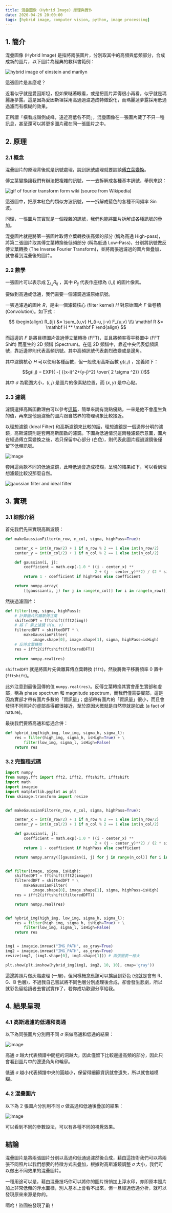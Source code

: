 ```yaml
---
title: 混疊圖像 (Hybrid Image) 原理與實作
date: 2020-04-26 20:00:00
tags: [hybrid image, computer vision, python, image processing]
---
```


## 1. 簡介

混疊圖像 (Hybrid Image) 是指將兩張圖片，分別取其中的高頻與低頻部分，合成成新的圖片，以下圖片為經典的教科書範例：

![hybrid image of einstein and marilyn](https://user-images.githubusercontent.com/18013815/80302650-d2a87900-87dd-11ea-90f8-1d24e3db275d.png)

這張圖片是甚麼呢？

近看似乎就是愛因斯坦，但如果瞇著眼看，或是把圖片弄得很小再看，似乎就是瑪麗蓮夢露。這是因為愛因斯坦採用高通過濾造成特徵銳化，而瑪麗蓮夢露採用低通過濾而有模糊的效果。

正所謂「橫看成嶺側成峰，遠近高低各不同」，混疊圖像在一張圖片藏了不只一種訊息，甚至還可以將更多圖片藏在同一張圖片之中。

## 2. 原理

### 2.1 概念

混疊圖片的原理背後就是訊號處理，說到訊號處理就要談談[傅立葉變換](https://zh.wikipedia.org/wiki/%E5%82%85%E9%87%8C%E5%8F%B6%E5%8F%98%E6%8D%A2)。

傅立葉變換讓我們有辦法把複雜的訊號，一一去拆解成各種基本訊號，舉例來說：

![gif of fourier transform form wiki](https://upload.wikimedia.org/wikipedia/commons/7/72/Fourier_transform_time_and_frequency_domains_%28small%29.gif)
(source from Wikipedia)

這張圖中，把原本紅色的類似方波訊號，一一拆解成藍色的各種不同頻率 Sin 波。

同理，一張圖片其實就是一個複雜的訊號，我們也能將圖片拆解成各種訊號的疊加。

混疊圖片就是將第一張圖片取傅立葉轉換後高頻的部分 (稱為高通 High-pass)，將第二張圖片取其傅立葉轉換後低頻部分 (稱為低通 Low-Pass)，分別將訊號做反傅立葉轉換 (The Inverse Fourier Transform)，並將兩張過濾過的圖片做疊加，就會看到混疊後的圖片。

### 2.2 數學

一張圖片可以表示成 $\sum_{i, j}R_{ij}$ ，其中 $R_{ij}$ 代表作座標為 $(i, j)$ 的圖片像素。

要做到高通或低通，我們需要一個濾鏡過濾原始訊號。

一張過濾過的圖片 $R$，是由一個濾鏡核心 (filter kernel) $H$ 對原始圖片 $F$ 做卷積 (Convolution)。如下式：

$$
\begin{align}
R_{ij}  &= \sum_{u,v} H_{i-u, j-v} F_{u,v} \\\\
\mathbf R &= \mathbf H ** \mathbf F
\end{align}
$$

而這邊的 $F$ 是將目標圖片做過傅立葉轉換 (FFT)，並且將頻率零平移置中 (FFT Shift) 而產生的 2D 頻譜 (Spectrum)。在這 2D 頻譜中，靠近中央代表低頻訊號，靠近邊界則代表高頻訊號。其中高頻訊號代表劇烈改變或是邊角。

其中濾鏡核心 $H$ 可以使用各種函數，但一般使用高斯函數 $g(i,j)$ ，定義如下：

$$g(i,j) = EXP({ -{ {(x-i)^2+(y-j)^2} \over{ 2 \sigma ^2}} })$$

其中 $\sigma$ 為範圍大小，$(i, j)$ 是圖片的像素點位置，而 $(x, y)$ 是中心點。

### 2.3 濾鏡

濾鏡選擇高斯函數理由可以參考[這篇](https://dsp.stackexchange.com/questions/3002/why-are-gaussian-filters-used-as-low-pass-filters-in-image-processing)，簡單來說有幾點優點，一來是他不會產生負的值，再來是他過濾後的圖片跟自然界的物理現象比較接近。

以理想濾鏡  (Ideal Filter) 和高斯濾鏡來比較的話，理想濾鏡是一個邊界分明的濾鏡，高斯濾鏡則是套用高斯函數的濾鏡。下圖為低通情況這兩種濾鏡示意圖，圖片在經過傅立葉變換之後，若只保留中心部分 (白色)，則代表此圖片經過濾鏡後僅留下低頻訊號。

![image](https://user-images.githubusercontent.com/18013815/80313634-a9f4a380-881e-11ea-9de2-1526ac3b1692.png)

套用這兩款不同的低通濾鏡，此時低通會造成模糊，呈現的結果如下，可以看到理想濾鏡比較沒那麼自然。

![gaussian filter and ideal filter](https://user-images.githubusercontent.com/18013815/80313337-ee7f3f80-881c-11ea-8ba3-c69df565e8e0.png)

## 3. 實現

### 3.1 細部介紹

首先我們先來實現高斯濾鏡：

```py
def makeGaussianFilter(n_row, n_col, sigma, highPass=True):

    center_x = int(n_row/2) + 1 if n_row % 2 == 1 else int(n_row/2)
    center_y = int(n_col/2) + 1 if n_col % 2 == 1 else int(n_col/2)

    def gaussian(i, j):
        coefficient = math.exp(-1.0 * ((i - center_x) **
                                       2 + (j - center_y)**2) / (2 * sigma**2))
        return 1 - coefficient if highPass else coefficient

    return numpy.array(
        [[gaussian(i, j) for j in range(n_col)] for i in range(n_row)])
```

然後過濾圖片：

```py
def filter(img, sigma, highPass):
    # 計算圖片的離散傅立葉
    shiftedDFT = fftshift(fft2(img))
    # 將 F 乘上濾鏡 H(u, v)
    filteredDFT = shiftedDFT * \
        makeGaussianFilter(
            image.shape[0], image.shape[1], sigma, highPass=isHigh)
    # 反傅立葉轉換
    res = ifft2(ifftshift(filteredDFT))
    
    return numpy.real(res)
```

`shiftedDFT` 就是將圖片先做離算傅立葉轉換 (`fft`)，然後將做平移將頻率 0 置中 (`fftshift`)。

此外注意到最後回傳的值 `numpy.real(res)`。反傅立葉轉換其實會產生實部和虛部，稱為 phase spectrum 和 magnitude spectrum，而我們僅需要實部，這是因為實部才帶有圖片多數的「資訊量」；虛部帶有圖片的「資訊量」很小，而且會發現不同照片的虛部長得都很接近，至於原因大概就是自然界就是如此 (a fact of nature)。

最後我們要將高通和低通合併：

```py
def hybrid_img(high_img, low_img, sigma_h, sigma_l):
    res = filter(high_img, sigma_h, isHigh=True) + \
        filter(low_img, sigma_l, isHigh=False)
    return res
```

### 3.2 完整程式碼

```py
import numpy
from numpy.fft import fft2, ifft2, fftshift, ifftshift
import math
import imageio
import matplotlib.pyplot as plt
from skimage.transform import resize


def makeGaussianFilter(n_row, n_col, sigma, highPass=True):

    center_x = int(n_row/2) + 1 if n_row % 2 == 1 else int(n_row/2)
    center_y = int(n_col/2) + 1 if n_col % 2 == 1 else int(n_col/2)

    def gaussian(i, j):
        coefficient = math.exp(-1.0 * ((i - center_x) **
                                       2 + (j - center_y)**2) / (2 * sigma**2))
        return 1 - coefficient if highPass else coefficient

    return numpy.array([[gaussian(i, j) for j in range(n_col)] for i in range(n_row)])


def filter(image, sigma, isHigh):
    shiftedDFT = fftshift(fft2(image))
    filteredDFT = shiftedDFT * \
        makeGaussianFilter(
            image.shape[0], image.shape[1], sigma, highPass=isHigh)
    res = ifft2(ifftshift(filteredDFT))

    return numpy.real(res)


def hybrid_img(high_img, low_img, sigma_h, sigma_l):
    res = filter(high_img, sigma_h, isHigh=True) + \
        filter(low_img, sigma_l, isHigh=False)
    return res


img1 = imageio.imread("IMG_PATH", as_gray=True)
img2 = imageio.imread("IMG_PATH", as_gray=True)
resize(img2, (img1.shape[0], img1.shape[1])) # 兩張圖要一樣大

plt.show(plt.imshow(hybrid_img(img1, img2, 10, 10), cmap='gray'))
```

這邊將照片做灰階處理 (一層)，但同樣概念應該可以擴展到彩色 (也就是會有 R、G、B 色層)，不過我自己嘗試將不同色層分別處理後合成，卻會發生悲劇，所以就彩色留給讀者去嘗試實作了，若你成功歡迎分享給我。

## 4. 結果呈現

### 4.1 高斯過濾的低通和高通

以下為同張圖片分別用不同 $\sigma$ 來做高通和低通的結果：

![image](https://user-images.githubusercontent.com/18013815/80318872-acb3c080-883f-11ea-8552-d89336d1d233.png)

高通 $\sigma$ 越大代表頻譜中間挖的洞越大，因此僅留下比較邊邊高頻的部分，因此只會看到圖片中的邊邊角角和輪廓。

低通 $\sigma$ 越小代表頻譜中央的圓越小，保留得細節資訊就會遺失，所以就會越模糊。

### 4.2 混疊圖片

以下為 2 張圖片分別用不同 $\sigma$ 做高通和低通後疊加的結果：

![image](https://user-images.githubusercontent.com/18013815/80318678-4e3a1280-883e-11ea-895d-50d767d56442.png)

可以看到不同的參數設法，可以有各種不同的視覺效果。

## 結論

混疊圖片是將兩張圖片分別以高通和低通過濾然後合成，藉由這技術我們可以將兩張不同照片以我們想要的特徵方式去疊加，根據對高斯濾鏡調整 $\sigma$ 大小，我們可以做出不同效果的混疊圖片。

一種用途可以是，藉由混疊技巧你可以將你的圖片悄悄加上浮水印，亦即原本照片加上非常低頻的浮水圖樣，別人基本上會看不出來，但一旦經過低通分析，就可以發現原來來源是你的。

啊哈！盜圖被發現了齁！
